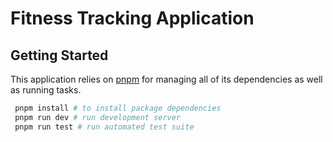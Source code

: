 # Fitness Tracking Application

## Getting Started

This application relies on [pnpm](https://pnpm.io/) for managing all of
its dependencies as well as running tasks.

```sh
 pnpm install # to install package dependencies
 pnpm run dev # run development server
 pnpm run test # run automated test suite
```
